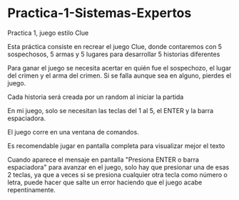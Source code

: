 # Practica-1-Sistemas-Expertos
Practica 1, juego estilo Clue

Esta práctica consiste en recrear el juego Clue, donde contaremos con 5 sospechosos, 5 armas y 5 lugares para desarrollar 5 historias diferentes

Para ganar el juego se necesita acertar en quién fue el sospechozo, el lugar del crimen y el arma del crimen. Si se falla aunque sea en alguno, pierdes el juego.

Cada historia será creada por un random al iniciar la partida

En mi juego, solo se necesitan las teclas del 1 al 5, el ENTER y la barra espaciadora.

El juego corre en una ventana de comandos.

Es recomendable jugar en pantalla completa para visualizar mejor el texto

Cuando aparece el mensaje en pantalla "Presiona ENTER o barra espaciadora" para avanzar en el juego, solo hay que presionar una de esas 2 teclas, ya que a veces si se presiona
cualquier otra tecla como número o letra, puede hacer que salte un error haciendo que el juego acabe repentinamente.
